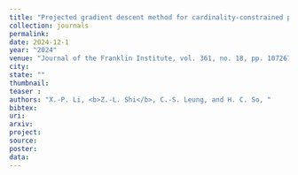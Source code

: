```yaml
---
title: "Projected gradient descent method for cardinality-constrained portfolio optimization"
collection: journals
permalink:
date: 2024-12-1
year: "2024"
venue: "Journal of the Franklin Institute, vol. 361, no. 18, pp. 107267,"
city: 
state: ""
thumbnail:  
teaser : 
authors: "X.-P. Li, <b>Z.-L. Shi</b>, C.-S. Leung, and H. C. So, "
bibtex: 
uri: 
arxiv: 
project: 
source: 
poster: 
data:
---
```

